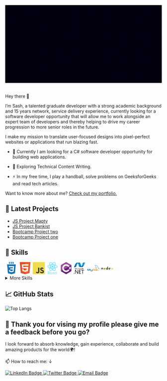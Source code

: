 
<div align="center">
  <img src="img/bannerSashko.gif" width=100% height="250"/>
</div>
<br>

Hey there 👋

I’m Sash, a talented graduate developer with a strong academic background and 15 years network, service delivery experience, currently looking for a software developer opportunity that will allow me to work alongside an expert team of developers and thereby helping to drive my career progression to more senior roles in the future. 

I make my mission to translate user-focused designs into pixel-perfect websites or applications that run blazing fast.  

- :telescope: Currently I am looking for a C# software developer opportunity for building web applications.

- :seedling: Exploring Technical Content Writing.

- :zap: In my free time, I play a handball, solve problems on GeeksforGeeks and read tech articles.


Want to know more about me? [Check out my portfolio.](https://#/)


## 📝 Latest Projects


<!-- BLOG-POST-LIST:START -->
- [JS Project Mapty](https://sashkoristovski.github.io/Mapty/)
- [JS Project Bankist](https://sashkoristovski.github.io/bankist/)
- [Bootcamp Project two](https://sashkoristovski.github.io/Ohmyfood/)
- [Bootcamp Project one](https://sashkoristovski.github.io/OpenClassFirstProject/)
<!-- BLOG-POST-LIST:END -->

  ## 💼 Skills

<div>
  <img src="https://github.com/devicons/devicon/blob/master/icons/css3/css3-plain-wordmark.svg"  title="CSS3" alt="CSS" width="40" height="40"/>
  <img src="https://github.com/devicons/devicon/blob/master/icons/html5/html5-original.svg" title="HTML5" alt="HTML" width="40" height="40"/>
  <img src="https://github.com/devicons/devicon/blob/master/icons/javascript/javascript-original.svg" title="JavaScript" alt="JavaScript" width="40" height="40"/>
  <img src="https://github.com/devicons/devicon/blob/master/icons/react/react-original-wordmark.svg" title="React" alt="React" width="40" height="40"/>
  <img src="https://github.com/devicons/devicon/blob/1119b9f84c0290e0f0b38982099a2bd027a48bf1/icons/csharp/csharp-original.svg" title="Spring" alt="C#" width="40" height="40"/>
  <img src="https://github.com/devicons/devicon/blob/1119b9f84c0290e0f0b38982099a2bd027a48bf1/icons/dot-net/dot-net-original-wordmark.svg" title="Spring" alt="C#" width="40" height="40"/>
   <img src="https://github.com/devicons/devicon/blob/master/icons/mysql/mysql-original-wordmark.svg" title="MySQL"  alt="MySQL" width="40" height="40"/>
  <img src="https://github.com/devicons/devicon/blob/master/icons/nodejs/nodejs-original-wordmark.svg" title="NodeJS" alt="NodeJS" width="40" height="40"/>
</div>

<details>
<summary>More Skills</summary>
<br>

![](https://img.shields.io/badge/Style-Bootstrap-informational?style=flat&logo=Bootstrap-CSS&logoColor=white&color=4AB197)
![](https://img.shields.io/badge/Style-Sass-informational?style=flat&logo=Sass&logoColor=white&color=4AB197)
<br>

![](https://img.shields.io/badge/Test-Jest-informational?style=flat&logo=jest&logoColor=white&color=4AB197)
![](https://img.shields.io/badge/Test-Mocha-informational?style=flat&logo=Mocha&logoColor=white&color=4AB197)
<br>
 
![](https://img.shields.io/badge/Tools-Netlify-informational?style=flat&logo=netlify&logoColor=white&color=4AB197)
![](https://img.shields.io/badge/Tools-Actions-informational?style=flat&logo=github-actions&logoColor=white&color=4AB197)
![](https://img.shields.io/badge/Tools-NPM-informational?style=flat&logo=npm&logoColor=white&color=4AB197)
![](https://img.shields.io/badge/Tools-Postman-informational?style=flat&logo=Postman&logoColor=white&color=4AB197)
![](https://img.shields.io/badge/Tools-GitHub-informational?style=flat&logo=GitHub&logoColor=white&color=4AB197)
![](https://img.shields.io/badge/Tools-GitLab-informational?style=flat&logo=GitLab&logoColor=white&color=4AB197)
![](https://img.shields.io/badge/Tools-Bitbucket-informational?style=flat&logo=Bitbucket&logoColor=white&color=4AB197)
![](https://img.shields.io/badge/Tools-Jira-informational?style=flat&logo=Jira-Software&logoColor=white&color=4AB197)

<!---
- [Biofolio V3 - Update 2023](https://#)
- [React Project](https://#)

![](https://img.shields.io/badge/Code-React-informational?style=flat&logo=react&logoColor=white&color=4AB197)
![](https://img.shields.io/badge/Code-JavaScript-informational?style=flat&logo=JavaScript&logoColor=white&color=4AB197)
![](https://img.shields.io/badge/Code-CSharp-informational?style=flat&logo=c-sharp&logoColor=white&color=4AB197)
![](https://img.shields.io/badge/Code-.NET-informational?style=flat&logo=.net&logoColor=white&color=4AB197)
![](https://img.shields.io/badge/Code-MySQL-informational?style=flat&logo=MySQL&logoColor=white&color=4AB197)


![](https://img.shields.io/badge/Code-Phyton-informational?style=flat&logo=Phyton&logoColor=white&color=4AB197)
![](https://img.shields.io/badge/Code-SwiftUI-informational?style=flat&logo=swift&logoColor=white&color=4AB197)
![](https://img.shields.io/badge/Test-Cypress-informational?style=flat&logo=Cypress&logoColor=white&color=4AB197)
![](https://img.shields.io/badge/Test-Jasmine-informational?style=flat&logo=Jasmine&logoColor=white&color=4AB197)
![](https://img.shields.io/badge/Style-Stylus-informational?style=flat&logo=Stylus&logoColor=white&color=4AB197)
![](https://img.shields.io/badge/Tools-Docker-informational?style=flat&logo=docker&logoColor=white&color=4AB197)
![](https://img.shields.io/badge/Tools-Pivotal-informational?style=flat&logo=Pivotal-Tracker&logoColor=white&color=4AB197)
![](https://img.shields.io/badge/Tools-NGINX-informational?style=flat&logo=nginx&logoColor=white&color=4AB197)
![](https://img.shields.io/badge/Tools-Jenkins-informational?style=flat&logo=jenkins&logoColor=white&color=4AB197)
![](https://img.shields.io/badge/Tools-SonarQube-informational?style=flat&logo=SonarQube&logoColor=white&color=4AB197)
![](https://img.shields.io/badge/Tools-Photoshop-informational?style=flat&logo=Adobe-Photoshop&logoColor=white&color=4AB197)
![](https://img.shields.io/badge/Tools-Illustrator-informational?style=flat&logo=Adobe-Illustrator&logoColor=white&color=4AB197)
![](https://img.shields.io/badge/Tools-AdobeXD-informational?style=flat&logo=Adobe-XD&logoColor=white&color=4AB197)
![](https://img.shields.io/badge/Tools-Clubhouse-informational?style=flat&logo=Clubhouse&logoColor=white&color=4AB197)
-->
</details>

## &#x1f4c8; GitHub Stats

![Top Langs](https://github-readme-stats-git-masterrstaa-rickstaa.vercel.app/api/top-langs/?username=sashkoristovski&theme=tokyonight)

## 📣 Thank you for vising my profile please give me a feedback before you go?

I look forward to absorb knowledge, gain experience, collaborate and build amazing products for the world🌍!

:mailbox: How to reach me: ↓
<br>
    <div id="badges">
    <a href="https://www.linkedin.com//in/sashko-ristovski">
      <img src="https://img.shields.io/badge/LinkedIn-blue?style=for-the-badge&logo=linkedin&logoColor=white" alt="LinkedIn Badge"/>
    </a>
    <a href="https://twitter.com/SashkoRistovsk2">
      <img src="https://img.shields.io/badge/Twitter-orange?style=for-the-badge&logo=twitter&logoColor=white" alt="Twitter Badge"/>
      </a>
     <a href="mailto:sashko.ristovski@yahoo.co.uk">
      <img src="https://img.shields.io/badge/Gmail-D14836?style=for-the-badge&logo=gmail&logoColor=white" alt="Email Badge"/>
      </a>
    </div>

